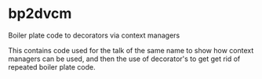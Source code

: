 # bp2dvcm
Boiler plate code to decorators via context managers

This contains code used for the talk of the same name to show how context managers can be used, and then the use of decorator's to get get rid of repeated boiler plate code.
